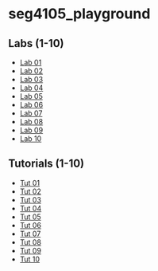 # seg4105_playground


## Labs (1-10)

* [Lab 01](https://github.com/vusophie/seg4105_playground/tree/lab01)
* [Lab 02](https://github.com/vusophie/seg4105_playground/tree/lab02)
* [Lab 03](https://github.com/vusophie/seg4105_playground/tree/lab03)
* [Lab 04]()
* [Lab 05]()
* [Lab 06]()
* [Lab 07]()
* [Lab 08]()
* [Lab 09]()
* [Lab 10]()

 ## Tutorials (1-10)

* [Tut 01](https://github.com/vusophie/seg4105_playground/tree/tut01)
* [Tut 02](https://github.com/vusophie/seg4105_playground/tree/tut02)
* [Tut 03](https://github.com/vusophie/seg4105_playground/tree/tut03)
* [Tut 04]()
* [Tut 05]()
* [Tut 06]()
* [Tut 07]()
* [Tut 08]()
* [Tut 09]()
* [Tut 10]()
